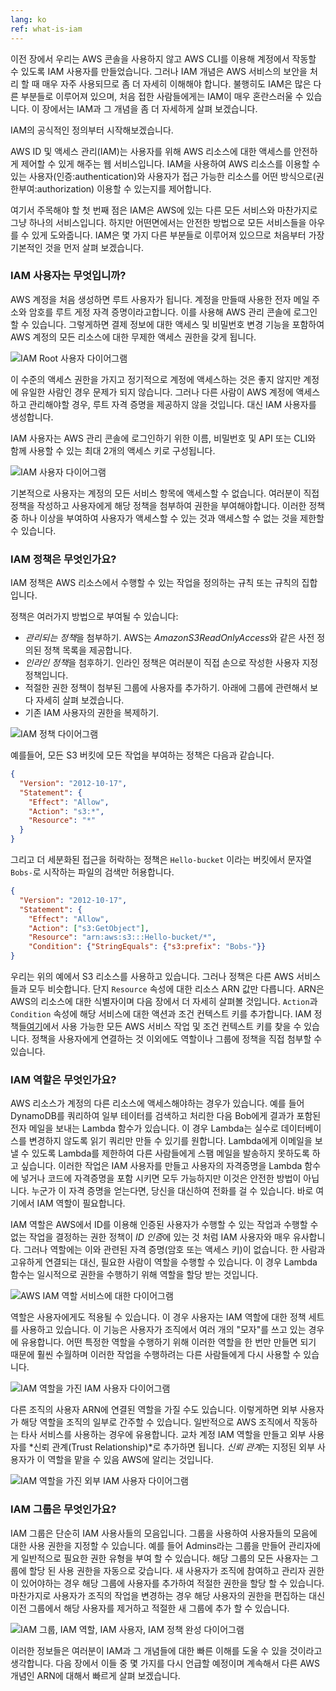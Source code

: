 ```yaml
---
lang: ko
ref: what-is-iam
---
```


이전 장에서 우리는 AWS 콘솔을 사용하지 않고 AWS CLI를 이용해 계정에서 작동할 수 있도록 IAM 사용자를 만들었습니다. 그러나 IAM 개념은 AWS 서비스의 보안을 처리 할 때 매우 자주 사용되므로 좀 더 자세히 이해해야 합니다. 불행히도 IAM은 많은 다른 부분들로 이루어져 있으며, 처음 접한 사람들에게는 IAM이 매우 혼란스러울 수 있습니다. 이 장에서는 IAM과 그 개념을 좀 더 자세하게 살펴 보겠습니다.

IAM의 공식적인 정의부터 시작해보겠습니다.

AWS ID 및 액세스 관리(IAM)는 사용자를 위해 AWS 리소스에 대한 액세스를 안전하게 제어할 수 있게 해주는 웹 서비스입니다. IAM을 사용하여 AWS 리소스를 이용할 수 있는 사용자(인증:authentication)와 사용자가 접근 가능한 리소스를 어떤 방식으로(권한부여:authorization) 이용할 수 있는지를 제어합니다.

여기서 주목해야 할 첫 번째 점은 IAM은 AWS에 있는 다른 모든 서비스와 마찬가지로 그냥 하나의 서비스입니다. 하지만 어떤면에서는 안전한 방법으로 모든 서비스들을 아우를 수 있게 도와줍니다. IAM은 몇 가지 다른 부분들로 이루어져 있으므로 처음부터 가장 기본적인 것을 먼저 살펴 보겠습니다.

### IAM 사용자는 무엇입니까?

AWS 계정을 처음 생성하면 루트 사용자가 됩니다. 계정을 만들때 사용한 전자 메일 주소와 암호를 루트 게정 자격 증명이라고합니다. 이를 사용해 AWS 관리 콘솔에 로그인할 수 있습니다. 그렇게하면 결제 정보에 대한 액세스 및 비밀번호 변경 기능을 포함하여 AWS 계정의 모든 리소스에 대한 무제한 액세스 권한을 갖게 됩니다.

![IAM Root 사용자 다이어그램](/assets/iam/iam-root-user.png)

이 수준의 액세스 권한을 가지고 정기적으로 계정에 액세스하는 것은 좋지 않지만 계정에 유일한 사람인 경우 문제가 되지 않습니다. 그러나 다른 사람이 AWS 계정에 액세스하고 관리해야할 경우, 루트 자격 증명을 제공하지 않을 것입니다. 대신 IAM 사용자를 생성합니다.

IAM 사용자는 AWS 관리 콘솔에 로그인하기 위한 이름, 비밀번호 및 API 또는 CLI와 함께 사용할 수 있는 최대 2개의 액세스 키로 구성됩니다.

![IAM 사용자 다이어그램](/assets/iam/iam-user.png)

기본적으로 사용자는 계정의 모든 서비스 항목에 액세스할 수 없습니다. 여러분이 직접 정책을 작성하고 사용자에게 해당 정책을 첨부하여 권한을 부여해야합니다. 이러한 정책 중 하나 이상을 부여하여 사용자가 액세스할 수 있는 것과 액세스할 수 없는 것을 제한할 수 있습니다.

### IAM 정책은 무엇인가요?

IAM 정책은 AWS 리소스에서 수행할 수 있는 작업을 정의하는 규칙 또는 규칙의 집합입니다.

정책은 여러가지 방법으로 부여될 수 있습니다:

- *관리되는 정책*을 첨부하기. AWS는 *AmazonS3ReadOnlyAccess*와 같은 사전 정의된 정책 목록을 제공합니다.
- *인라인 정책*을 첨후하기. 인라인 정책은 여러분이 직접 손으로 작성한 사용자 지정 정책입니다.
- 적절한 권한 정책이 첨부된 그룹에 사용자를 추가하기. 아래에 그룹에 관련해서 보다 자세히 살펴 보겠습니다.
- 기존 IAM 사용자의 권한을 복제하기.

![IAM 정책 다이어그램](/assets/iam/iam-policy.png)

예를들어, 모든 S3 버킷에 모든 작업을 부여하는 정책은 다음과 같습니다.

``` json
{
  "Version": "2012-10-17",
  "Statement": {
    "Effect": "Allow",
    "Action": "s3:*",
    "Resource": "*"
  }
}
```

그리고 더 세분화된 접근을 허락하는 정책은 `Hello-bucket` 이라는 버킷에서 문자열 `Bobs-`로 시작하는 파일의 검색만 허용합니다.

``` json
{
  "Version": "2012-10-17",
  "Statement": {
    "Effect": "Allow",
    "Action": ["s3:GetObject"],
    "Resource": "arn:aws:s3:::Hello-bucket/*",
    "Condition": {"StringEquals": {"s3:prefix": "Bobs-"}}
}
```

우리는 위의 예에서 S3 리소스를 사용하고 있습니다. 그러나 정책은 다른 AWS 서비스들과 모두 비슷합니다. 단지 `Resource` 속성에 대한 리소스 ARN 값만 다릅니다. ARN은 AWS의 리소스에 대한 식별자이며 다음 장에서 더 자세히 살펴볼 것입니다. `Action`과 `Condition` 속성에 해당 서비스에 대한 액션과 조건 컨텍스트 키를 추가합니다. IAM 정책들[여기](https://docs.aws.amazon.com/IAM/latest/UserGuide/reference_policies_actionsconditions.html)에서 사용 가능한 모든 AWS 서비스 작업 및 조건 컨텍스트 키를 찾을 수 있습니다. 정책을 사용자에게 연결하는 것 이외에도 역할이나 그룹에 정책을 직접 첨부할 수 있습니다.

### IAM 역할은 무엇인가요? 

AWS 리소스가 계정의 다른 리소스에 액세스해야하는 경우가 있습니다. 예를 들어 DynamoDB를 쿼리하여 일부 테이터를 검색하고 처리한 다음 Bob에게 결과가 포함된 전자 메일을 보내는 Lambda 함수가 있습니다. 이 경우 Lambda는 실수로 데이터베이스를 변경하지 않도록 읽기 쿼리만 만들 수 있기를 원합니다. Lambda에게 이메일을 보낼 수 있도록 Lambda를 제한하여 다른 사람들에게 스팸 메일을 발송하지 못하도록 하고 싶습니다. 이러한 작업은 IAM 사용자를 만들고 사용자의 자격증명을 Lambda 함수에 넣거나 코드에 자격증명을 포함 시키면 모두 가능하지만 이것은 안전한 방법이 아닙니다. 누군가 이 자격 증명을 얻는다면, 당신을 대신하여 전화를 걸 수 있습니다. 바로 여기에서 IAM 역할이 필요합니다.

IAM 역할은 AWS에서 ID를 이용해 인증된 사용자가 수행할 수 있는 작업과 수행할 수 없는 작업을 결정하는 권한 정책이 *ID 인증*에 있는 것 처럼 IAM 사용자와 매우 유사합니다. 그러나 역할에는 이와 관련된 자격 증명(암호 또는 액세스 키)이 없습니다. 한 사람과 고유하게 연결되는 대신, 필요한 사람이 역할을 수행할 수 있습니다. 이 경우 Lambda 함수는 일시적으로 권한을 수행하기 위해 역할을 할당 받는 것입니다.

![AWS IAM 역할 서비스에 대한 다이어그램](/assets/iam/service-as-iam-role.png)

역할은 사용자에게도 적용될 수 있습니다. 이 경우 사용자는 IAM 역할에 대한 정책 세트를 사용하고 있습니다. 이 기능은 사용자가 조직에서 여러 개의 "모자"를 쓰고 있는 경우에 유용합니다. 어떤 특정한 역할을 수행하기 위해 이러한 역할을 한 번만 만들면 되기 때문에 훨씬 수월하며 이러한 작업을 수행하려는 다른 사람들에게 다시 사용할 수 있습니다.

![IAM 역할을 가진 IAM 사용자 다이어그램](/assets/iam/iam-user-as-iam-role.png)

다른 조직의 사용자 ARN에 연결된 역할을 가질 수도 있습니다. 이렇게하면 외부 사용자가 해당 역할을 조직의 일부로 간주할 수 있습니다. 일반적으로 AWS 조직에서 작동하는 타사 서비스를 사용하는 경우에 유용합니다. 교차 계정 IAM 역할을 만들고 외부 사용자를 *신뢰 관계(Trust Relationship)*로 추가하면 됩니다. *신뢰 관계*는 지정된 외부 사용자가 이 역할을 맡을 수 있음 AWS에 알리는 것입니다.

![IAM 역할을 가진 외부 IAM 사용자 다이어그램](/assets/iam/external-user-with-iam-role.png)

### IAM 그룹은 무엇인가요? 
	
IAM 그룹은 단순히 IAM 사용사들의 모음입니다. 그룹을 사용하여 사용자들의 모음에 대한 사용 권한을 지정할 수 있습니다. 예를 들어 Admins라는 그룹을 만들어 관리자에게 일반적으로 필요한 권한 유형을 부여 할 수 있습니다. 해당 그룹의 모든 사용자는 그룹에 할당 된 사용 권한을 자동으로 갖습니다. 새 사용자가 조직에 참여하고 관리자 권한이 있어야하는 경우 해당 그룹에 사용자를 추가하여 적절한 권한을 할당 할 수 있습니다. 마찬가지로 사용자가 조직의 작업을 변경하는 경우 해당 사용자의 권한을 편집하는 대신 이전 그룹에서 해당 사용자를 제거하고 적절한 새 그룹에 추가 할 수 있습니다. 

![IAM 그룹, IAM 역할, IAM 사용자, IAM 정책 완성 다이어그램](/assets/iam/complete-iam-concepts.png)
	
이러한 정보들은 여러분이 IAM과 그 개념들에 대한 빠른 이해를 도울 수 있을 것이라고 생각합니다. 다음 장에서 이들 중 몇 가지를 다시 언급할 예정이며 계속해서 다른 AWS 개념인 ARN에 대해서 빠르게 살펴 보겠습니다.


